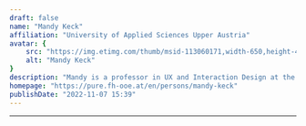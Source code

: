 ```yaml
---
draft: false
name: "Mandy Keck"
affiliation: "University of Applied Sciences Upper Austria"
avatar: {
    src: "https://img.etimg.com/thumb/msid-113060171,width-650,height-488,imgsize-712173,resizemode-75/keanu-reeves.jpg",
    alt: "Mandy Keck"
}
description: "Mandy is a professor in UX and Interaction Design at the University of Applied Sciences Upper Austria. Her research focuses on visual exploration of multivariate information spaces, data visualization literacy and education, and interaction design."
homepage: "https://pure.fh-ooe.at/en/persons/mandy-keck"
publishDate: "2022-11-07 15:39"
---
```

****